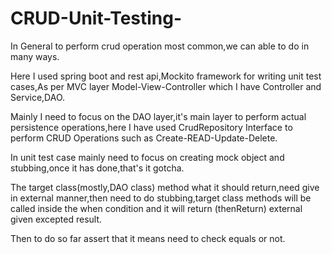 # CRUD-Unit-Testing-

In General to perform crud operation most common,we can able to do in many ways.

Here I used spring boot and rest api,Mockito framework for writing unit test cases,As per MVC layer Model-View-Controller which I have Controller and Service,DAO.

Mainly I need to focus on the DAO layer,it's main layer to perform actual persistence operations,here I have used CrudRepository Interface to perform CRUD Operations such as Create-READ-Update-Delete.

In unit test case mainly need to focus on creating mock object and stubbing,once it has done,that's it gotcha.

The target class(mostly,DAO class) method what it should return,need give in external manner,then need to do stubbing,target class methods will be called inside the when condition and it will return (thenReturn) external given excepted result.


Then to do so far assert that it means need to check equals or not.


